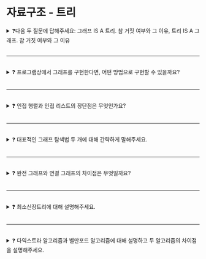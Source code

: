 # 자료구조 - 트리

<details>
  
<summary>  
❓다음 두 질문에 답해주세요: 그래프 IS A 트리. 참 거짓 여부와 그 이유, 트리 IS A 그래프. 참 거짓 여부와 그 이유
</summary>

### 그래프 IS A 트리
* 거짓
   - 그래프란 여러 개의 노드와 노드를 연결하는 간선으로 구성된 자료 구조
   - 순환 그래프와 비순환 그래프 / 방향 그래프와 무방향 그래프로 나뉨
   - 노드 간의 경로가 여러 개 존재할 수 있음
   - 트리에는 사이클이 없어야 한다는 제한조건이 있는데, 그래프에는 사이클이 존재할 수 있음
   - 트리에는 루트 노드가 존재하지만, 그래프에는 별도의 루트 노드가 없다. (출발지는 존재할 수 있다.)
   - 그래프가 트리보다 더 큰 범위이기 때문에 그래프가 트리라는 명제는 틀렸음

  <img src="https://github.com/Shortudy-10th/tech-for-developer/assets/64778589/bfde46b3-e872-42aa-b2a5-bf1b34d7619c" width="500">

### 트리 IS A 그래프
* 참
   - 트리는 그래프의 일종으로, 특정 조건을 만족하는 특수 그래프라고 보면 됨
   - 트리는 루트 노드가 있고, 노드 간의 경로가 하나만 존재하며, 부모, 자식 관계가 존재함
   - 사이클이 존재하지 않는 계층형 방향 그래프
   - 트리는 그래프의 일종이기 때문에 트리가 그래프라는 말도 맞음

<img src="https://github.com/Shortudy-10th/tech-for-developer/assets/64778589/abeebbc2-950f-423d-aa67-8c6bc281c5ff" width="450">

</details>

<br>

---

<br>

<details>
  
<summary> 
❓ 프로그램상에서 그래프를 구현한다면, 어떤 방법으로 구현할 수 있을까요?
</summary>

그래프를 구현하는 방법에는 **배열(Array)** 을 사용하는 방법과 **연결리스트(Linked List)** 를 사용하는 방법이 있다.

### 배열을 이용한 인접 행렬
노드의 개수가 n이라면 n * n 형태의 **2차원 배열** 로 그래프의 연결 관계로 표현
인접 행렬에서 행과 열은 노드를 의미하며, 각각의 원소들은 노드 간의 간선을 나
타낸다.
adj[i][j]: 노드 i에서 노드 j로 가는 간선이 있으면 1, 없으면 0
![images_falling_star3_post_c20e690d-9674-49e7-b450-c3e15ed36268_22](https://github.com/Shortudy-10th/tech-for-developer/assets/87293724/40d8d396-31b2-4c2e-84f5-45a15351638c)

- 가중치가 없는 무방향 그래프 
연결되어 있는 경우 행렬에서 1의 값을 가지고, 연결되지 않은 경우 0의 값을 가진다. 
두 개의 노드에서 간선이 동시에 연결되어 있기 때문에 **인접 행렬이 대칭적 구조** 를 가진다.

- 가중치가 있는 유방향 그래프
행렬에서 **각 간선의 가중치 값이 저장** 된다. 
이 경우 가중치가 0인 것과 간선이 없는 것이 구별되어야 한다.

### 연결리스트를 이용한 인접 리스트
그래프의 각 노드에 인접한 노드들을 **연결리스트(Linked List)** 로 표현하는 방법이다.
즉, 노드의 개수만큼 인접리스트가 존재하며, 각각의 인접리스트에는 인접한 노드 정보가 저장된다. 그래프는 각 인접리스트에 대한 헤드포인터를 배열로 갖는다.
   - 헤드포인터: 연결 리스트의 맨 처음 노드를 가리키는 포인터
![images_falling_star3_post_fe4c1a20-1b9a-4f64-ab72-db43276a050d_22](https://github.com/Shortudy-10th/tech-for-developer/assets/87293724/4fbd6533-25f8-46c9-9dcd-891ccfed11f3)

- 가중치가 없는 무방향 그래프
그림과 같이 가중치 표현 없이 인접한 노드 정보가 저장된다.

- 가중치가 있는 유방향 그래프
종점 [노드 번호 | 간선의 가중치] 정보가 저장된다.

</details>


<br>

---

<br>

<details>
  
<summary>
❓ 인접 행렬과 인접 리스트의 장단점은 무엇인가요?
</summary>

1. 인접행렬(Adjancency Matrix)
- 장점
   - 2차원 배열에 **모든 정점들의 간선 정보가 있기** 때문에, 두 정점을 연결하는 간선을 조회할 때 O(1) 시간복잡도로 가능
- 단점
   - 간선의 수와 무관하게 항상 n² 크기의 2차원 배열이 필요하므로 **메모리 공간이 낭비**된다.
   - 그래프의 모든 간선의 수를 알아내려면 인접 행렬 전체를 확인해야 하므로 **O(n²)** 의 시간이 소요된다.

2. 인접 리스트(Adjacency List)
- 장점
   - 존재하는 간선만 관리하므로 보다 **메모리 사용이 효율적** 이다.
- 단점
   - 두 노드를 연결하는 간선을 조회하거나 노드의 차수를 알기 위해서는 노드의 인접 리스트를 탐색해야 하므로 **노드의 차수 만큼의 시간이 필요** 하다. 

![images_falling_star3_post_33d21ba3-12b3-4985-a28f-83a255c2e6e7_다운로드 (4)](https://github.com/Shortudy-10th/tech-for-developer/assets/87293724/9c231313-11d3-4212-82ea-4080db196281)

</details>

<br>

---

<br>

<details>
  
<summary>
❓ 대표적인 그래프 탐색법 두 개에 대해 간략하게 말해주세요.
</summary>

### DFS (깊이 우선 탐색)
![image](https://github.com/Shortudy-10th/tech-for-developer/assets/70586307/701a8628-05c3-47a0-9801-6a1818d1efdb)

* 시작 노드에서부터 한 방향으로 최대한 깊게 탐색하는 방법이다.  
* 스택 또는 재귀로 구현 가능
* 이동 경로를 저장하는데 유리 & 탐색 대상 그래프가 엄청 클 경우 유리할 수 있음

### BFS (너비 우선 탐색)
![image](https://github.com/Shortudy-10th/tech-for-developer/assets/70586307/15d61c90-85d7-441e-94c2-8ca459b94052)

* 시작 노드에서부터 인접한 노드를 먼저 모두 탐색한 후, 그 다음 레벨의 노드를 탐색하는 방법이다.
* 큐를 사용해 구현 가능
* 최단 거리를 찾는 데 유리

</details>

<br>

---

<br>

<details>
  
<summary>
❓ 완전 그래프와 연결 그래프의 차이점은 무엇일까요?
</summary>
  
### 완전 그래프
그래프 내의 모든 정점이 서로 직접 연결된 경우를 말한다. 즉 간선의 개수가 최대인 그래프이다. 모든 정점 쌍 사이에 간선이 존재하여야 하며, 간선 개수는 n(n-1)/2개이다. 

### 연결 그래프
그래프 내의 모든 정점이 서로 간접적으로라도 접근 가능한 경우를 말한다. 즉 그래프 내에서 임의의 두 정점 사이에 경로가 존재하면 연결 그래프이다. 간선 개수는 적어도 n-1개이고, 최대 n(n-1)/2개이다.

종류 | 간선의 개수 | 특징
-- |  -- | --
완전 그래프 | n(n-1)/2 (최대) | 모든 정점 쌍 사이에 간선이 존재함
연결 그래프 | n-1 (최소) ~ n(n-1)/2 (최대) | 임의의 두 정점 사이에 경로 존재

</details>

<br>

---

<br>

<details>
  
<summary>
❓ 최소신장트리에 대해 설명해주세요.
</summary>

최소 신장 트리란 모든 노드를 연결할 수 있는 방법 중 가장 비용이 적은 경로로 연결된 트리를 말한다. 최소 신장 트리를 찾는 알고리즘에는 크루스칼 알고리즘과 프림 알고리즘이 있다.

* 어떤 그래프에서의 MST는 다음 조건을 만족해야 한다
   * 모든 정점이 MST에 포함돼야 한다
   * 사이클이 있으면 안 된다
   * 위의 조건을 만족하는 그래프들 중, 간선의 합이 최소인 그래프가 MST

* 한 그래프에서 MST는 여러 개가 나올 수 있다.

![다운로드](https://github.com/Shortudy-10th/tech-for-developer/assets/32262904/18c8ad9d-46d9-4157-ad05-18d28bfafb2a)

<details>
  
<summary>
❓ 크루스칼 알고리즘에 대해 설명해주세요.
</summary>

* 그리디 알고리즘의 일종
* 간선을 가중치를 기준으로 오름차순 정렬
* 사이클을 만들지 않는 선에서 그리디하게 간선을 선택
   * Union-Find 알고리즘을 사용해 사이클 여부 판별 가능

* 예시
* 간선을 오름차순으로 정렬
![image](https://github.com/Shortudy-10th/tech-for-developer/assets/32262904/5653cc9e-99a7-472b-a440-46908938602f)

* a-b 간선 선택
![image](https://github.com/Shortudy-10th/tech-for-developer/assets/32262904/dbe856b2-d231-405e-a843-9495f7c03c72)

* a-d 간선 선택
![image](https://github.com/Shortudy-10th/tech-for-developer/assets/32262904/dd02335f-9201-4d77-8fce-80d476614ec0)

* b-d를 선택 시 사이클이 생기므로 패스
![image](https://github.com/Shortudy-10th/tech-for-developer/assets/32262904/890feb8d-a3e5-44e6-b0bc-80aa9fd1fbe4)

* b-c 간선 선택
![image](https://github.com/Shortudy-10th/tech-for-developer/assets/32262904/37f2a79e-0ad9-4833-a6bc-64ea40243173)

* 간선의 개수가 노드의 개수 - 1개 이므로 종료

</details>

<details>
  
<summary>
❓ 프림 알고리즘에 대해 설명해주세요.
</summary>

* 그리디 알고리즘의 일종
* 시작 노드를 MST 집합에 포함한 상태로 알고리즘 시작
* MST 집합에 속한 노드들과 가장 낮은 가중치로 연결된 노드를 선택.
   * 이때, 해당 노드가 이미 MST 집합에 포함돼 있다면 패스
   * 집합을 구성하는 자료구조는 Set, 배열, 리스트 등을 이용
   * 힙을 이용해 집합에 속하는 노드와 연결된 모든 간선을 넣어 구현할 수도 있음
* MST집합의 크기가 노드의 개수와 같아진다면 종료

* 예시
* 초기상태 - A에서 시작
![image](https://github.com/Shortudy-10th/tech-for-developer/assets/32262904/57723812-c9b9-4f3a-86e7-ad64ce11997e)

* A와 연결된 노드들 중 가장 가까운 노드는 C이므로 C를 집합에 추가
![image](https://github.com/Shortudy-10th/tech-for-developer/assets/32262904/f0088913-dab3-4537-9d0d-b3d6db8ba9d1)

* A, C와 연결된 노드들 중 가장 가까운 노드는 B이므로 B를 추가
![image](https://github.com/Shortudy-10th/tech-for-developer/assets/32262904/62d9c608-755b-4928-a27c-44de7b6f23e3)

* A, B, C와 연결된 노드들 중 가장 가까운 노드인 D 추가
![image](https://github.com/Shortudy-10th/tech-for-developer/assets/32262904/62c936da-1346-4762-b45f-3e6fd2f776fd)

* A, B, C, D와 연결된 노드들 중 가장 가까운 노드인 E 추가
![image](https://github.com/Shortudy-10th/tech-for-developer/assets/32262904/1addffb0-f96f-4ff2-a496-104ce6ce9017)

* A, B, C, D, E와 연결된 노드들 중 가장 가까운 노드인 F 추가
![image](https://github.com/Shortudy-10th/tech-for-developer/assets/32262904/04fdc9a8-c01f-4d0a-81e2-f05414c5eaf9)

* MST 집합의 크기가 노드의 개수와 같으므로 종료

</details>

<details>
  
<summary>
❓ 크루스칼 알고리즘 vs 프림 알고리즘
</summary>

* 프림은 정점 중심, 크루스칼은 간선 중심의 관점
* 프림은 시작점을 정하고, 가까운 정점들을 집합에 포함시켜 나가므로 그 과정에서 사이클이 발생하지 않음
   * 크루스칼은 간선을 추가하는 방식이므로 사이클 여부를 체크해줘야함
*  프림의 경우, 가장 가까운 거리의 정점을 찾는 부분에 어떤 자료구조를 쓰고, 어떻게 처리하느냐가 성능에 큰 영향을 줌
   * 크루스칼은 간선을 정렬하는 비용이 있음 - 보통 우선순위 큐를 쓴다
* 간선의 개수가 적으면 크루스칼이, 노드에 비해 간선이 엄청 많으면 프림이 유리

</details>

</details>

<br>

---

<br>

<details>
  
<summary>
❓ 다익스트라 알고리즘과 벨만포드 알고리즘에 대해 설명하고 두 알고리즘의 차이점을 설명해주세요.
</summary>

<details>
  
<summary>
❓ 다익스트라 알고리즘에 대해 설명해주세요
</summary>

* 한 노드에서 다른 모든 노드로의 최단 거리를 구하는 알고리즘
* $V$를 노드의 개수, $E$는 한 노드의 주변 노드라고 할 때, 힙 트리를 사용하면 $O((V+E)logV)$의 시간복잡도를 가짐

* 알고리즘 진행 과정
   1. 출발점으로부터의 최단거리를 저장할 배열을 만들고, 출발 노드를 0, 다른 노드들은 INF로 초기화
   2. 현재 노드를 나타내는 변수 A에 출발 노드의 번호를 저장
   3. A로부터 갈 수 있는 임의의 노드 B에 대해, **출발점에서 A까지의 거리 + A에서 B까지의 거리** 와 **출발점에서 B까지의 거리** 의 값을 비교
   4.  **출발점에서 A까지의 거리 + A에서 B까지의 거리**가 **출발점에서 B까지의 거리** 보다 작다면, 후자를 전자의 값으로 갱신
   5. A의 모든 이웃 노드에 대해 3~4의 과정을 반복
   6. A를 방문완료한 노드로 표시
   7. 미방문 노드들 중 출발점에서의 거리가 가장 짧은 노드를 찾아 다음 A로 설정
   8. 모든 노드를 방문하거나 더 이상 방문할 수 있는 노드가 없을 때 까지 위 과정을 반복

* 의사코드
```
function Dijkstra(Graph, Source):
 
     dist[source] ← 0                           // 소스와 소스 사이의 거리 초기화 --출발지와 출발지의 거리는 당연히 0--
      prev[source] ← undefined              // 출발지 이전의 최적 경로 추적은 없으므로 Undefined

     create vertex set Q                       //노드들의 집합 Q(방문되지 않은 노드들의 집합) 생성 시작

      for each vertex v in Graph:           // Graph안에 있는 모든 노드들의 초기화
          if v ≠ source:                          // V 노드가 출발지가 아닐 경우(출발지를 제외한 모든 노드!)
            dist[v] ← INFINITY             // 소스와 V노드 사이에 알려지지 않은 거리 --얼마나 먼지 모르니까-- = 무한값 ( 모든 노드들을 초기화하는 값)
            prev[v] ← UNDEFINED       // V노드의  최적경로 추적 초기화
        add v to Q                            //  Graph에 존재하고 방금 전 초기화된 V 노드를 Q(방문되지 않은 노드들의 집합)에 추가

//요약하자면, Graph에 존재하는 모든 노드들을 초기화한 뒤, Q에 추가함.
      
      while Q is not empty:                      // Q 집합이 공집합 아닐 경우, 루프 안으로!
          u ← vertex in Q with min dist[u]    // 첫번째 반복에서는 dist[source]=0이 선택됨. 즉, u=source에서 시작
          remove u from Q                         // U 노드를 방문한 것이므로 Q집합에서 제거
          
          for each neighbor v of u:           // U의 이웃노드들과의 거리 측정
              alt ← dist[u] + length(u, v)      // 출발지 노드 부터 계산된 U노드까지의 거리 + V에서 U의 이웃노드까지의 거리
                                                             //= source to U + V to U = source to U
             if alt < dist[v]:               // 방금 V노드까지 계산한 거리(alt)가 이전에 V노드까지 계산된 거리(dist[v])보다 빠른 또는 가까운 경우
                 dist[v] ← alt            //  V에 기록된 소스부터 V까지의 최단거리를 방금 V노드까지 계산한 거리로 바꿈
                  prev[v] ← u            // 제일 가까운 노드는 지금 방문하고 있는 노드(U)로 바꿈

     return dist[], prev[]       //계산된 거리값과 목적지를 리턴
```
* 진행과정 예시
   * S = 방문한 노드들의 집합
   * d[N] = A → N까지 계산된 최단 거리
   * Q = 방문하지 않은 노드들의 집합
   * 출발지는 A로 설정

* 초기 상태
   * 출발지는 0, 다른 노드들은 아직 확인이 안 됐기에 INF

![image](https://github.com/Shortudy-10th/tech-for-developer/assets/32262904/8e50d00a-99f5-420b-9e89-a7e7a488ae66)

* A를 먼저 방문
   * A에서 이웃노드들과의 거리 계산 + 출발지와의 거리 갱신
   * 다음에 탐색할 노드는 거리가 가장 가까운 B

![image](https://github.com/Shortudy-10th/tech-for-developer/assets/32262904/5a5ff7bc-6f5d-439a-ba73-7274e7e55d2b)

* B를 방문
   * 위 과정 반복

![image](https://github.com/Shortudy-10th/tech-for-developer/assets/32262904/73ae1be0-e33a-4992-a0ae-0b397461509b)

* 일련의 과정에서 출발지와의 거리가 지속적으로 갱신됨

![image](https://github.com/Shortudy-10th/tech-for-developer/assets/32262904/5cb559e2-396a-43d3-b67f-8e508547019b)

* 또 다른 예시

![image](https://github.com/Shortudy-10th/tech-for-developer/assets/32262904/30398d46-4f3e-4f6e-977d-28e3f5977a0d)

* Q가 공집합이 되면 탐색 종료
  
</details>

<details>

<summary>
❓ 다익스트라 알고리즘의 한계에 대해 설명해주세요.
</summary>

* 그래프에 음수 사이클이 존재할 경우, 최단경로를 구할 수 없음
  * 음수 사이클이 존재하는 경우 해당 경로를 계산하는 과정에서 무한히 뺄 수 있게 되기 때문

![image](https://github.com/Shortudy-10th/tech-for-developer/assets/32262904/5d3a0b54-1b48-4c9a-9e96-30097494bc56)


</details>

<details>

<summary>
❓ 위 한계점을 극복할 수 있는 다른 알고리즘이 있을까요?
</summary>

* 음수 사이클이 존재하는 경우 **벨만포드 알고리즘**을 적용할 수 있음
* 알고리즘 진행 과정
   1. 시작 노드를 설정
   2. 시작 노드에서 각 다른 노드의 거리 값을 무한대로 설정하고 시작 노드를 0으로 설정
   3. 현재 노드의 모든 인접 노드를 탐색하며 기존에 저장된 인접 노드까지의 거리보다 현재 노드를 거치고 인접 노드에 도달하는 게 더 짧을 경우 값을 갱신
        - 시작 노드에서 특정 노드 사이의 모든 간선을 확인함
   4. 3을 모든 노드에 대해 수행
   5. 모든 노드에 3 - 4를 수행하고서 한 번 더 수행했을 때 또 거리가 갱신 된다면 음수 사이클이 존재함을 의미
       - 음수 사이클이 없다면 3 - 4를 수행한 후에는 최단 거리표에는 시작 노드에서 각 노드로 가는 최단 거리가 기록되어 있음. 음수 사이클이 존재한다면 한 번 더 도는 순간 최소값이 갱신되므로 존재한다는 뜻

* 예시
* 시작 노드를 s로 설정하고 시작 노드 거리를 0으로, 나머지를 무한대로 초기화

![image](https://github.com/Shortudy-10th/tech-for-developer/assets/32262904/22e772e4-0b15-4fb2-9ee2-212e79d2dc75)


* 인접 노드 값 확인 후 갱신

![image](https://github.com/Shortudy-10th/tech-for-developer/assets/32262904/bbe91a1f-c96b-4054-b035-4229725e40c7)

* s에서 갱신이 끝나면 다른 노드인 a로 이동 - 인접노드와 시작점의 거리 갱신

![image](https://github.com/Shortudy-10th/tech-for-developer/assets/32262904/790670c7-842e-4bad-9fdc-cff82ef0203c)

* a에서의 작업을 마치고 b로 이동 후 갱신 

![image](https://github.com/Shortudy-10th/tech-for-developer/assets/32262904/624189f1-eb2b-423b-bab4-b42868d065e4)

* c로 이동 후 갱신

![image](https://github.com/Shortudy-10th/tech-for-developer/assets/32262904/18c36b1a-2dfd-42e1-9759-7229b852bff0)

* d로 이동 후 갱신

![image](https://github.com/Shortudy-10th/tech-for-developer/assets/32262904/edf9ef24-9474-4f05-9412-bfa90118a072)

* e로 이동 후 갱신

![image](https://github.com/Shortudy-10th/tech-for-developer/assets/32262904/6fbbd1ef-98f9-4b14-9c9d-3852dd032f87)

* f로 이동 후 갱신

![image](https://github.com/Shortudy-10th/tech-for-developer/assets/32262904/ecdd2f7d-ad47-4510-89df-82284b5e2ab1)

* g로 이동 후 갱신

![image](https://github.com/Shortudy-10th/tech-for-developer/assets/32262904/23b4e0d6-eb3d-45ce-8ccb-6efc6dfc84bf)

* 이 과정을 정점의 개수 - 1번 만큼 실행한다. 
   * 그 이후에도 거리의 최솟값들이 계속 갱신된다면, 음수 사이클이 있는 것
   * 예시의 경우 (c, d)와 (e, f)에 사이클이 존재하는데, 그 중 (e, f)는 음수값 절대값이 더 커 돌면 돌수록 거리가 감소하는 음수 사이클 -> 최단 경로를 구할 수 없는 경우임
* 음의 간선이 있어도 사용 가능한 알고리즘이지만, 기본적으로 모든 간선을 확인하므로 다익스트라보다 느림
  * 가중치에 음수값이 있는 경우, 그 중에서도 음수 사이클이 존재하는 상황에서만 사용해야 함

</details>

<details>  

<summary>
❓ 실제 현실 문제에서 다익스트라는 사용하기 적합한 알고리즘일까요?
</summary>

* 적합하지 않은 경우가 더 많다.
   * 현실 공간에서의 장소나 거리 같은 것들을 모두 노드화시키기엔 그 수가 너무 많다.
   * 어떻게 한다고 해도, 현실에서는 최단 경로에 영향을 끼칠 수 있는 변수가 너무 많다.
*  순수 다익스트라를 적용하기 보단 인공지능을 접목하거나 A* 알고리즘 같은 변형 알고리즘을 사용하는 것이 더 효과적일 것이다.

</details>

</details>